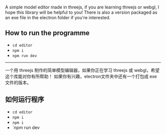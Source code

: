 A simple model editor made in threejs, if you are learning threejs or webgl, I hope this library will be helpful to you!
There is also a version packaged as an exe file in the electron folder if you're interested.
## How to run the programme
+ `cd editor`
+ `npm i`
+ `npm run dev`
***
一个用 threejs 制作的简单模型编辑器，如果你正在学习 threejs 或 webgl，希望这个库能对你有所帮助！
如果你有兴趣，electron文件夹中还有一个打包成 exe 文件的版本。
## 如何运行程序
+ `cd editor`
+ `npm i`
+ `npm i`
+ `npm run dev
